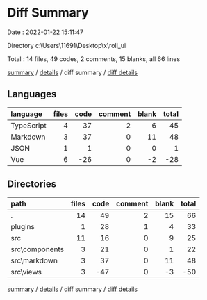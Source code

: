 # Diff Summary

Date : 2022-01-22 15:11:47

Directory c:\Users\11691\Desktop\x\roll_ui

Total : 14 files,  49 codes, 2 comments, 15 blanks, all 66 lines

[summary](results.md) / [details](details.md) / diff summary / [diff details](diff-details.md)

## Languages
| language | files | code | comment | blank | total |
| :--- | ---: | ---: | ---: | ---: | ---: |
| TypeScript | 4 | 37 | 2 | 6 | 45 |
| Markdown | 3 | 37 | 0 | 11 | 48 |
| JSON | 1 | 1 | 0 | 0 | 1 |
| Vue | 6 | -26 | 0 | -2 | -28 |

## Directories
| path | files | code | comment | blank | total |
| :--- | ---: | ---: | ---: | ---: | ---: |
| . | 14 | 49 | 2 | 15 | 66 |
| plugins | 1 | 28 | 1 | 4 | 33 |
| src | 11 | 16 | 0 | 9 | 25 |
| src\components | 3 | 21 | 0 | 1 | 22 |
| src\markdown | 3 | 37 | 0 | 11 | 48 |
| src\views | 3 | -47 | 0 | -3 | -50 |

[summary](results.md) / [details](details.md) / diff summary / [diff details](diff-details.md)